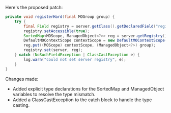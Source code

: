 Here's the proposed patch:

```java
private void registerHard(final MOGroup group) {
    try {
        final Field registry = server.getClass().getDeclaredField("registry");
        registry.setAccessible(true);
        SortedMap<MOScope, ManagedObject<?>> reg = server.getRegistry();
        DefaultMOContextScope contextScope = new DefaultMOContextScope(new OctetString(""), group.getScope());
        reg.put((MOScope) contextScope, (ManagedObject<?>) group);
        registry.set(server, reg);
    } catch (NoSuchFieldException | ClassCastException e) {
        log.warn("could not set server registry", e);
    }
}
```

Changes made:

* Added explicit type declarations for the SortedMap and ManagedObject variables to resolve the type mismatch.
* Added a ClassCastException to the catch block to handle the type casting.